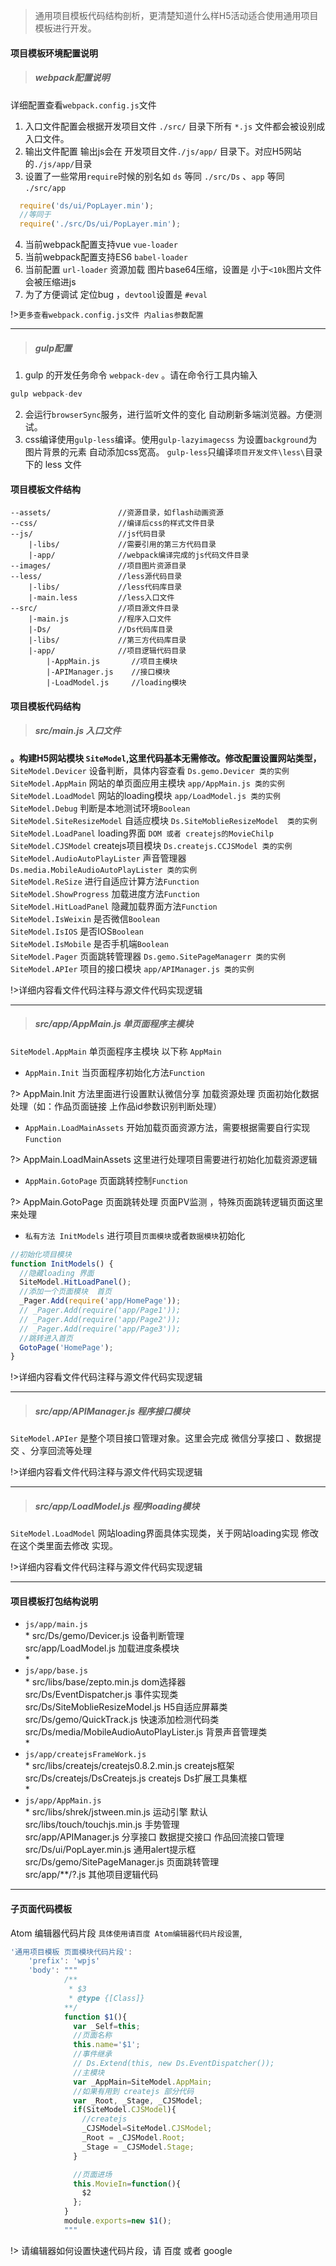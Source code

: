 >通用项目模板代码结构剖析，更清楚知道什么样H5活动适合使用通用项目模板进行开发。

#### 项目模板环境配置说明

>  ##### webpack配置说明

详细配置查看`webpack.config.js`文件

1. 入口文件配置会根据开发项目文件 `./src/` 目录下所有 `*.js` 文件都会被设别成入口文件。
2. 输出文件配置 输出js会在 开发项目文件`./js/app/` 目录下。对应H5网站的`./js/app/`目录
3. 设置了一些常用`require`时候的别名如 `ds` 等同 `./src/Ds` 、`app` 等同 `./src/app`
```js
  require('ds/ui/PopLayer.min');
  //等同于
  require('./src/Ds/ui/PopLayer.min');
```
4. 当前webpack配置支持vue `vue-loader`
5. 当前webpack配置支持ES6 `babel-loader`
6. 当前配置 `url-loader` 资源加载 图片base64压缩，设置是 小于`<10k`图片文件会被压缩进js
7. 为了方便调试 定位bug ，`devtool`设置是 `#eval`

!>`更多查看webpack.config.js文件 内alias参数配置`

-------

>  ##### gulp配置

1. gulp 的开发任务命令 `webpack-dev` 。请在命令行工具内输入
``` js
gulp webpack-dev
```
2. 会运行`browserSync`服务，进行监听文件的变化 自动刷新多端浏览器。方便测试。
3. css编译使用`gulp-less`编译。使用`gulp-lazyimagecss` 为设置`background`为图片背景的元素 自动添加css宽高。 `gulp-less`只编译`项目开发文件\less\`目录下的 less 文件


#### 项目模板文件结构
```
--assets/               //资源目录，如flash动画资源
--css/                  //编译后css的样式文件目录
--js/                   //js代码目录
    |-libs/             //需要引用的第三方代码目录
    |-app/              //webpack编译完成的js代码文件目录
--images/               //项目图片资源目录
--less/                 //less源代码目录
    |-libs/             //less代码库目录
    |-main.less         //less入口文件
--src/                  //项目源文件目录
    |-main.js           //程序入口文件
    |-Ds/               //Ds代码库目录
    |-libs/             //第三方代码库目录
    |-app/              //项目逻辑代码目录
        |-AppMain.js       //项目主模块
        |-APIManager.js    //接口模块
        |-LoadModel.js     //loading模块
```

#### 项目模板代码结构

>  ##### src/main.js 入口文件

**。构建H5网站模块 `SiteModel`,这里代码基本无需修改。修改配置设置网站类型，<br/>**
`SiteModel.Devicer` 设备判断，具体内容查看 `Ds.gemo.Devicer 类的实例`<br/>
`SiteModel.AppMain` 网站的单页面应用主模块 `app/AppMain.js 类的实例`<br/>
`SiteModel.LoadModel` 网站的loading模块 `app/LoadModel.js 类的实例`<br/>
`SiteModel.Debug` 判断是本地测试环境`Boolean`<br/>
`SiteModel.SiteResizeModel` 自适应模块 `Ds.SiteMoblieResizeModel  类的实例`<br/>
`SiteModel.LoadPanel` loading界面 `DOM 或者 createjs的MovieChilp`<br/>
`SiteModel.CJSModel` createjs项目模块 `Ds.createjs.CCJSModel 类的实例`<br/>
`SiteModel.AudioAutoPlayLister` 声音管理器 `Ds.media.MobileAudioAutoPlayLister 类的实例`<br/>
`SiteModel.ReSize` 进行自适应计算方法`Function`<br/>
`SiteModel.ShowProgress` 加载进度方法`Function`<br/>
`SiteModel.HitLoadPanel` 隐藏加载界面方法`Function`<br/>
`SiteModel.IsWeixin` 是否微信`Boolean`<br/>
`SiteModel.IsIOS` 是否IOS`Boolean`<br/>
`SiteModel.IsMobile` 是否手机端`Boolean`<br/>
`SiteModel.Pager` 页面跳转管理器 `Ds.gemo.SitePageManagerr 类的实例`<br/>
`SiteModel.APIer` 项目的接口模块 `app/APIManager.js 类的实例`<br/>


!>详细内容看文件代码注释与源文件代码实现逻辑

-----

>  ##### src/app/AppMain.js 单页面程序主模块

`SiteModel.AppMain` 单页面程序主模块 以下称 `AppMain`<br/>

- `AppMain.Init` 当页面程序初始化方法`Function`<br/>

?> AppMain.Init 方法里面进行设置默认微信分享  加载资源处理  页面初始化数据处理（如：作品页面链接 上作品id参数识别判断处理）

- `AppMain.LoadMainAssets` 开始加载页面资源方法，需要根据需要自行实现`Function`<br/>

?> AppMain.LoadMainAssets 这里进行处理项目需要进行初始化加载资源逻辑

- `AppMain.GotoPage` 页面跳转控制`Function`<br/>

?> AppMain.GotoPage 页面跳转处理 页面PV监测  ，特殊页面跳转逻辑页面这里来处理

- `私有方法 InitModels` 进行项目`页面模块`或者`数据模块`初始化

```js
//初始化项目模块
function InitModels() {
  //隐藏loading 界面
  SiteModel.HitLoadPanel();
  //添加一个页面模块  首页
  _Pager.Add(require('app/HomePage'));
  // _Pager.Add(require('app/Page1'));
  // _Pager.Add(require('app/Page2'));
  // _Pager.Add(require('app/Page3'));
  //跳转进入首页
  GotoPage('HomePage');
}
```


!>详细内容看文件代码注释与源文件代码实现逻辑


-----

>  ##### src/app/APIManager.js 程序接口模块

`SiteModel.APIer` 是整个项目接口管理对象。这里会完成 微信分享接口 、数据提交 、分享回流等处理


!>详细内容看文件代码注释与源文件代码实现逻辑

-----

>  ##### src/app/LoadModel.js 程序loading模块

`SiteModel.LoadModel` 网站loading界面具体实现类，关于网站loading实现 修改在这个类里面去修改 实现。


!>详细内容看文件代码注释与源文件代码实现逻辑

-----

#### 项目模板打包结构说明
  - `js/app/main.js`<br/>
    *
    src/Ds/gemo/Devicer.js 设备判断管理<br/>
    src/app/LoadModel.js 加载进度条模块<br/>
    *
  - `js/app/base.js`<br/>
    *
    src/libs/base/zepto.min.js dom选择器<br/>
    src/Ds/EventDispatcher.js 事件实现类<br/>
    src/Ds/SiteMoblieResizeModel.js H5自适应屏幕类<br/>
    src/Ds/gemo/QuickTrack.js 快速添加检测代码类<br/>
    src/Ds/media/MobileAudioAutoPlayLister.js 背景声音管理类<br/>
    *
  - `js/app/createjsFrameWork.js`<br/>
    *
    src/libs/createjs/createjs0.8.2.min.js createjs框架<br/>
    src/Ds/createjs/DsCreatejs.js createjs Ds扩展工具集框<br/>
    *
  - `js/app/AppMain.js` <br/>
    *
    src/libs/shrek/jstween.min.js 运动引擎 默认<br/>
    src/libs/touch/touchjs.min.js 手势管理<br/>
    src/app/APIManager.js 分享接口 数据提交接口  作品回流接口管理<br/>
    src/Ds/ui/PopLayer.min.js 通用alert提示框<br/>
    src/Ds/gemo/SitePageManager.js 页面跳转管理<br/>
    src/app/\*\*/?.js 其他项目逻辑代码<br/>
-----

#### 子页面代码模板

Atom 编辑器代码片段 `具体使用请百度 Atom编辑器代码片段设置`,
``` js
'通用项目模板 页面模块代码片段':
    'prefix': 'wpjs'
    'body': """
            /**
             * $3
             * @type {[Class]}
            **/
            function $1(){
              var _Self=this;
              //页面名称
              this.name='$1';
              //事件继承
              // Ds.Extend(this, new Ds.EventDispatcher());
              //主模块
              var _AppMain=SiteModel.AppMain;
              //如果有用到 createjs 部分代码
              var _Root, _Stage, _CJSModel;
              if(SiteModel.CJSModel){
                //createjs
                _CJSModel=SiteModel.CJSModel;
                _Root = _CJSModel.Root;
                _Stage = _CJSModel.Stage;
              }

              //页面进场
              this.MovieIn=function(){
                $2
              };
            }
            module.exports=new $1();
            """
```
!> 请编辑器如何设置快速代码片段，请 百度 或者 google
